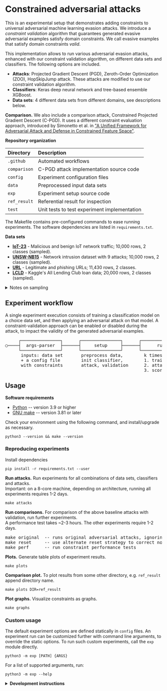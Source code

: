 # Constrained adversarial attacks

This is an experimental setup that demonstrates adding constraints to universal adversarial machine learning evasion attacks.
We introduce a _constraint validation_ algorithm that guarantees generated evasive adversarial examples satisfy domain constraints.
We call evasive examples that satisfy domain constraints _valid_.

This implementation allows to run various adversarial evasion attacks, enhanced with our constraint validation algorithm, on different data sets and classifiers.
The following options are included.

- **Attacks**: Projected Gradient Descent (PGD), Zeroth-Order Optimization (ZOO), HopSkipJump attack. These attacks are modified to use our constraint validation algorithm.
- **Classifiers**: Keras deep neural network and tree-based ensemble XGBoost.
- **Data sets**: 4 different data sets from different domains, see descriptions below.

**Comparison.** We also include a comparison attack, Constrained Projected Gradient Descent (C-PGD).
It uses a different constraint evaluation approach, introduced by Simonetto et al. in ["A Unified Framework for Adversarial Attack and Defense in Constrained Feature Space"](https://arxiv.org/abs/2112.01156).

**Repository organization**

| Directory    | Description                                  |
|:-------------|:---------------------------------------------|
| `.github`    | Automated workflows                          |
| `comparison` | C-PGD attack implementation source code      |
| `config`     | Experiment configuration files               |
| `data`       | Preprocessed input data sets                 |
| `exp`        | Experiment setup source code                 |
| `ref_result` | Referential result for inspection            |
| `test`       | Unit tests to test experiment implementation |

The Makefile contains pre-configured commands to ease running experiments.
The software dependencies are listed in `requirements.txt`.

**Data sets**

- [**IoT-23**](https://doi.org/10.5281/zenodo.4743746) - Malicious and benign IoT network traffic; 10,000 rows, 2 classes (sampled).
- [**UNSW-NB15**](https://doi.org/10.1109/MilCIS.2015.7348942) - Network intrusion dataset with 9 attacks; 10,000 rows, 2 classes (sampled). 
- [**URL**](https://doi.org/10.1016/j.engappai.2021.104347) - Legitimate and phishing URLs; 11,430 rows, 2 classes.
- [**LCLD**](https://www.kaggle.com/datasets/wordsforthewise/lending-club) - Kaggle's All Lending Club loan data; 20,000 rows, 2 classes (sampled).

<details>
<summary>Notes on sampling</summary>
All data sets have an equal 50/50 class distribution.
The sampled data sets were generated by random sampling, without replacement, to obtain equal class distribution using Weka's supervised instance <a href="https://waikato.github.io/weka-blog/posts/2019-01-30-sampling/" target="_blank">SpreadSubsample</a>.
</details>

## Experiment workflow

A single experiment execution consists of training a classification model on a choice data set, and then applying an adversarial attack on  that model. 
A constraint-validation approach can be enabled or disabled during the attack, to impact the validity of the generated adversarial examples.

<pre>
     ┌───────────────┐      ┌───────────────┐      ┌───────────────┐      ┌───────────────┐ 
○────┤  args-parser  ├──────┤     setup     ├──────┤      run      ├──────┤      end      ├────◎
     └───────────────┘      └───────────────┘      └───────────────┘      └───────────────┘
      inputs: data set       preprocess data,        k times:               write result
      + a config file        init classifier,        1. train model      
      with constraints       attack, validation      2. attack
                                                     3. score
</pre>

## Usage

**Software requirements**

* [Python](https://www.python.org/downloads/) -- version 3.9 or higher
* [GNU make](https://www.gnu.org/software/make/manual/make.html) -- version 3.81 or later

Check your environment using the following command, and install/upgrade as necessary.

```
python3 --version && make --version
```

### Reproducing experiments

Install dependencies

```
pip install -r requirements.txt --user
```

**Run attacks.** Run experiments for all combinations of data sets, classifiers and attacks.       
Important: on a 8-core machine, depending on architecture, running all experiments requires 1-2 days.

```
make attacks
```

**Run comparisons.** For comparison of the above baseline attacks with validation, run further experiments.      
A performance test takes ~2-3 hours. The other experiments require 1-2 days.

<pre>
make original  -- runs original adversarial attacks, ignoring constraints
make reset     -- use alternate reset strategy to correct non-valid instances.
make perf      -- run constraint performance tests 
</pre>

**Plots.** Generate table plots of experiment results.

```
make plots
```

**Comparison plot.** To plot results from some other directory, e.g. `ref_result` append directory name.

```
make plots DIR=ref_result
```

**Plot graphs.** Visualize constraints as graphs.

```
make graphs
```

### Custom usage

The default experiment options are defined statically in `config` files.
An experiment run can be customized further with command line arguments, to override the static options.
To run such custom experiments, call the `exp` module directly.

```
python3 -m exp [PATH] {ARGS}
```

For a list of supported arguments, run:

```
python3 -m exp --help
```

<details>
<summary>
  <strong>Development instructions</strong>
</summary>

<br/>First install all dev dependencies:

```
pip install -r requirements-dev.txt
```

Available code quality checks

<pre>
make test    -- Run unit tests
make lint    -- Run linter
make dev     -- Test and lint, all at once
</pre>
</details>
